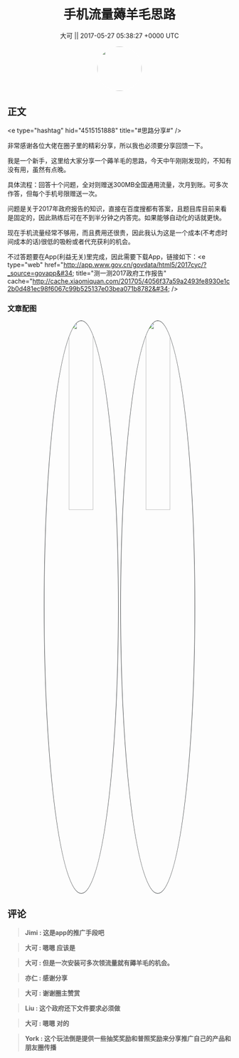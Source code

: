 <h1 align="center">手机流量薅羊毛思路</h1>




<p align="center">
    <a>大可 || 2017-05-27 05:38:27 &#43;0000 UTC</a>
</p>

<div align="center">
    <img src="https://images.zsxq.com/FhAmPH1sxQvE_m--RITLBowvTyfN?e=1590940799&amp;token=kIxbL07-8jAj8w1n4s9zv64FuZZNEATmlU_Vm6zD:lgtimoZMgks8axnVHMLg4qo2rfg=" width="100" height="100" style="border:1px solid;border-radius:50%; color:#ffffff"/>
</div>




## 正文

<div>
&lt;e type=&#34;hashtag&#34; hid=&#34;4515151888&#34; title=&#34;#思路分享#&#34; /&gt;  

非常感谢各位大佬在圈子里的精彩分享，所以我也必须要分享回馈一下。 

我是一个新手，这里给大家分享一个薅羊毛的思路，今天中午刚刚发现的，不知有没有用，虽然有点晚。

具体流程：回答十个问题，全对则赠送300MB全国通用流量，次月到账。可多次作答，但每个手机号限赠送一次。

问题是关于2017年政府报告的知识，直接在百度搜都有答案，且题目库目前来看是固定的，因此熟练后可在不到半分钟之内答完。如果能够自动化的话就更快。

现在手机流量经常不够用，而且费用还很贵，因此我认为这是一个成本(不考虑时间成本的话)很低的吸粉或者代充获利的机会。

不过答题要在App(利益无关)里完成，因此需要下载App，链接如下：&lt;e type=&#34;web&#34; href=&#34;http://app.www.gov.cn/govdata/html5/2017cyc/?_source=govapp&#34; title=&#34;测一测2017政府工作报告&#34; cache=&#34;http://cache.xiaomiquan.com/201705/4056f37a59a2493fe8930e1c2b0d481ec98f6067c99b525137e03bea071b8782&#34; /&gt;
</div>

### 文章配图

<div class="image" align="center">

<img src="https://images.zsxq.com/Fi9OdzrzKUy72i5qAtD76mOLW71R?imageMogr2/auto-orient/thumbnail/800x/format/jpg/blur/1x0/quality/75&amp;e=1590940799&amp;token=kIxbL07-8jAj8w1n4s9zv64FuZZNEATmlU_Vm6zD:pNWpOdz8QGaSOBiaMbmM1khXTPA=" width="33%" height="33%" style="border:1px solid;border-radius:50%; color:#3c3f41"/>

<img src="https://images.zsxq.com/FvjCPX_P4Um1DWCLyXKlmRI4dJJY?imageMogr2/auto-orient/thumbnail/800x/format/jpg/blur/1x0/quality/75&amp;e=1590940799&amp;token=kIxbL07-8jAj8w1n4s9zv64FuZZNEATmlU_Vm6zD:R0ul8sizihx5AgHs76q-s86Vctk=" width="33%" height="33%" style="border:1px solid;border-radius:50%; color:#3c3f41"/>

</div>


## 评论

<div align="left">
<div>

<blockquote >
<span> <strong>Jimi : 这是app的推广手段吧 </strong></span>
</blockquote>

<blockquote >
<span> <strong>大可 : 嗯嗯 应该是 </strong></span>
</blockquote>

<blockquote >
<span> <strong>大可 : 但是一次安装可多次领流量就有薅羊毛的机会。 </strong></span>
</blockquote>

<blockquote >
<span> <strong>亦仁 : 感谢分享 </strong></span>
</blockquote>

<blockquote >
<span> <strong>大可 : 谢谢圈主赞赏 </strong></span>
</blockquote>

<blockquote >
<span> <strong>Liu : 这个政府还下文件要求必须做 </strong></span>
</blockquote>

<blockquote >
<span> <strong>大可 : 嗯嗯 对的 </strong></span>
</blockquote>

<blockquote >
<span> <strong>York : 这个玩法倒是提供一些抽奖奖励和普照奖励来分享推广自己的产品和朋友圈传播 </strong></span>
</blockquote>

</div>
</div>